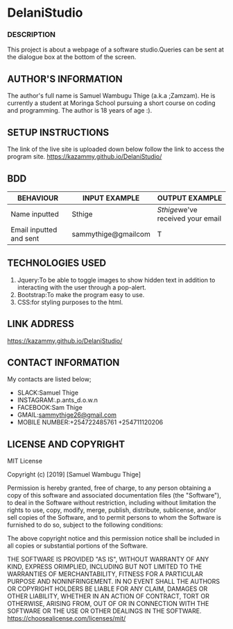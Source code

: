 # DelaniStudio
### DESCRIPTION
This project is about a webpage of a software studio.Queries can be sent at the dialogue box at the bottom of the screen.
## AUTHOR'S INFORMATION
The author's full name is Samuel Wambugu Thige (a.k.a ;Zamzam).
He is currently a student at Moringa School pursuing a short course on coding and programming.
The author is 18 years of age :).
## SETUP INSTRUCTIONS
The link of the live site is uploaded down below follow the link to access the program site.
https://kazammy.github.io/DelaniStudio/
## BDD
BEHAVIOUR    |INPUT EXAMPLE|OUTPUT EXAMPLE
-------------|-------------|--------------
Name inputted|Sthige       |*Sthige*we've received your email
Email inputted and sent|sammythige@gmailcom|T
## TECHNOLOGIES USED
1. Jquery:To be able to toggle images to show hidden text in addition to interacting with the user through a pop-alert.
2. Bootstrap:To make the program easy to use.
3. CSS:for styling purposes to the html.

## LINK ADDRESS
https://kazammy.github.io/DelaniStudio/
## CONTACT INFORMATION
My contacts are listed below;
* SLACK:Samuel Thige
* INSTAGRAM:.p.ants_d.o.w.n
* FACEBOOK:Sam Thige
* GMAIL:sammythige26@gmail.com
* MOBILE NUMBER:+254722485761
              +254711120206
## LICENSE AND COPYRIGHT
MIT License

Copyright (c) [2019] [Samuel Wambugu Thige]

Permission is hereby granted, free of charge, to any person obtaining a copy
of this software and associated documentation files (the "Software"), to deal
in the Software without restriction, including without limitation the rights
to use, copy, modify, merge, publish, distribute, sublicense, and/or sell
copies of the Software, and to permit persons to whom the Software is
furnished to do so, subject to the following conditions:

The above copyright notice and this permission notice shall be included in all
copies or substantial portions of the Software.

THE SOFTWARE IS PROVIDED "AS IS", WITHOUT WARRANTY OF ANY KIND, EXPRESS ORIMPLIED, INCLUDING BUT NOT LIMITED TO THE WARRANTIES OF MERCHANTABILITY,
FITNESS FOR A PARTICULAR PURPOSE AND NONINFRINGEMENT. IN NO EVENT SHALL THE
AUTHORS OR COPYRIGHT HOLDERS BE LIABLE FOR ANY CLAIM, DAMAGES OR OTHER
LIABILITY, WHETHER IN AN ACTION OF CONTRACT, TORT OR OTHERWISE, ARISING FROM,
OUT OF OR IN CONNECTION WITH THE SOFTWARE OR THE USE OR OTHER DEALINGS IN THE
SOFTWARE.
https://choosealicense.com/licenses/mit/
